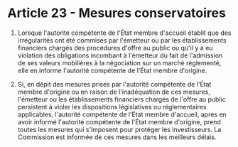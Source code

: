 # Article 23 - Mesures conservatoires


1. Lorsque l'autorité compétente de l'État membre d'accueil établit que des irrégularités ont été commises par l'émetteur ou par les établissements financiers chargés des procédures d'offre au public ou qu'il y a eu violation des obligations incombant à l'émetteur du fait de l'admission de ses valeurs mobilières à la négociation sur un marché réglementé, elle en informe l'autorité compétente de l'État membre d'origine.

2. Si, en dépit des mesures prises par l'autorité compétente de l'État membre d'origine ou en raison de l'inadéquation de ces mesures, l'émetteur ou les établissements financiers chargés de l'offre au public persistent à violer les dispositions législatives ou réglementaires applicables, l'autorité compétente de l'État membre d'accueil, après en avoir informé l'autorité compétente de l'État membre d'origine, prend toutes les mesures qui s'imposent pour protéger les investisseurs. La Commission est informée de ces mesures dans les meilleurs délais.
